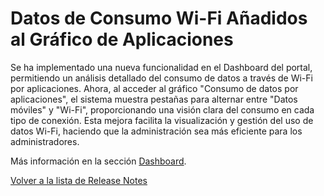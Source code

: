 # Datos de Consumo Wi-Fi Añadidos al Gráfico de Aplicaciones

Se ha implementado una nueva funcionalidad en el Dashboard del portal, permitiendo un análisis detallado del consumo de datos a través de Wi-Fi por aplicaciones. Ahora, al acceder al gráfico "Consumo de datos por aplicaciones", el sistema muestra pestañas para alternar entre "Datos móviles" y "Wi-Fi", proporcionando una visión clara del consumo en cada tipo de conexión. Esta mejora facilita la visualización y gestión del uso de datos Wi-Fi, haciendo que la administración sea más eficiente para los administradores.

Más información en la sección [Dashboard](../../portal/dashboard.md).

[Volver a la lista de Release Notes](broken-reference)
